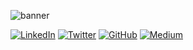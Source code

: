 ![banner](https://github.com/navendu-pottekkat/swapnanilsharma/blob/master/banner.jpg)

[![LinkedIn](https://img.shields.io/badge/LinkedIn-navendup-blue?style=flat-square&logo=linkedin)](https://www.linkedin.com/in/swapnanilsharma/)
[![Twitter](https://img.shields.io/twitter/follow/navendu_23?style=flat-square&logo=twitter)](https://twitter.com/swapnanilsharma)
[![GitHub](https://img.shields.io/badge/GitHub-navendu--pottekkat-lightgrey?style=flat-square&logo=github)](https://www.github.com/swapnanilsharma/)
[![Medium](https://img.shields.io/badge/Medium-navendupottekkat-green?style=flat-square&logo=medium)](https://medium.com/@swapnanilsharma)

